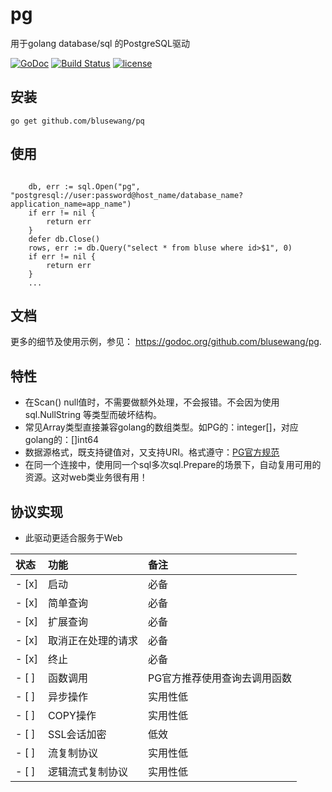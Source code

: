 # pg
用于golang database/sql 的PostgreSQL驱动

[![GoDoc](https://godoc.org/github.com/blusewang/pg?status.svg)](https://godoc.org/github.com/blusewang/pg)
[![Build Status](https://travis-ci.org/blusewang/pg.svg?branch=master)](https://travis-ci.org/blusewang/pg)
[![license](http://img.shields.io/badge/license-MIT-red.svg?style=flat)](https://github.com/blusewang/pq/blob/master/LICENSE)

## 安装

	go get github.com/blusewang/pq

## 使用
```golang

	db, err := sql.Open("pg", "postgresql://user:password@host_name/database_name?application_name=app_name")
	if err != nil {
		return err
	}
	defer db.Close()
	rows, err := db.Query("select * from bluse where id>$1", 0)
	if err != nil {
		return err
	}
	...

```

## 文档

更多的细节及使用示例，参见： <https://godoc.org/github.com/blusewang/pg>.


## 特性

* 在Scan() null值时，不需要做额外处理，不会报错。不会因为使用 sql.NullString 等类型而破坏结构。
* 常见Array类型直接兼容golang的数组类型。如PG的：integer[]，对应golang的：[]int64
* 数据源格式，既支持键值对，又支持URI。格式遵守：[PG官方规范](https://www.postgresql.org/docs/10/libpq-connect.html#LIBPQ-CONNSTRING)
* 在同一个连接中，使用同一个sql多次sql.Prepare的场景下，自动复用可用的资源。这对web类业务很有用！

## 协议实现
- 此驱动更适合服务于Web

 状态   | 功能           | 备注
:------|:---------------|:------------
- [x]  | 启动            | 必备
- [x]  | 简单查询        | 必备
- [x]  | 扩展查询        | 必备
- [x]  | 取消正在处理的请求 | 必备
- [x]  | 终止             | 必备
- [ ]  | 函数调用        | PG官方推荐使用查询去调用函数
- [ ]  | 异步操作          | 实用性低
- [ ]  | COPY操作         | 实用性低
- [ ]  | SSL会话加密       | 低效
- [ ]  | 流复制协议        | 实用性低
- [ ]  | 逻辑流式复制协议   | 实用性低
